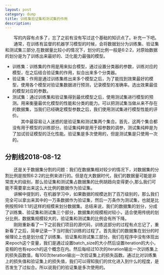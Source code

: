 ```yaml
---
layout: post
category: dump
title: 训练集验证集和测试集的作用
description: 
---
```


　　写的内容有点多了，忘了之前有没有写过这个基础的知识点了。补充一下吧。<br>
　　通常，在训练有监督的机器学习模型的时候，会将数据划分为训练集、验证集和测试集三部分,在数据量比较小的情况下，划分的比例一般是6:2:2，对原始数据的划分是为了训练出来最好的、泛化能力最强的模型。
- 训练集：训练集的作用是用来拟合模型，通过设置分类器的参数，训练对应的模型，在之后结合验证集的作用，拟合出来多个分类器。
- 验证集：作用是通过训练集练出来多个模型之后，为了能找到效果最好的模型，使用各个模型对验证集数据进行预测，记录模型的准确率。选出效果最佳的模型对应的参数。
- 测试集：通过训练集和验证集得到最优模型之后，使用测试集进行模型的预测。用来衡量最优化模型的性能和分类的能力。可以把测试集当做从来不存在的数据集，当我们已经确定模型参数之后，我们使用测试集进行模型性能的评价。<br>
　　其中最容易让人迷惑的是验证集和测试集两个集合。首先，这两个集合都没有用于模型的训练部分。验证集纯粹是用于超参数的调参，测试集纯粹是为了加试验证模型的泛化性能。验证集是多次使用的，但是测试集是只使用一次的。

## 分割线2018-08-12
　　还是关于数据集分割的问题：我们在数据集相对较少的情况下，对数据集的分割比例是按照6:2:2的比例来进行的。但是在大数据时代，我们的数据量可能是非常庞大的级别，那么验证集和测试集占数据集的比例胡趋向变得更小,那么我们可能不需要拿出来这么大比例的数据作为验证集。<br>
　　讲解中提到的，在机器学习中，如果数据的规模达到了百万级别的，那么我们完全可以拿出来其中的一万条数据作为验证集，然后一万条作为测试集，也就是比例按照98:1:1的这样的规模来划分数据集。总结来说，我们的数据集的划分，分成了训练集、验证集和测试集三个部分，数据集的规模相对较小，适合使用传统的划分比例，数据集规模较大的，验证集和测试集的比例会有所下降。<br>
　　刚刚重新看了一下之前我们项目的源代码，训练这部分的过程有点忘记了，重新看了之后，简单记录一下当时我们训练的过程了。首先我们的数据集在划分的时候理论上也是划分成了训练集、验证集和测试集三部分。我们在程序中没有体现出来epoch这个变量，我们是通过设置batch_size的大小然后设置iteration的大小，变相的也有epoch的这个概念在内。然后每经过10次的iteration输出一次训练集上的损失函数值，每100次iteration输出一次验证集上的损失函数。通过比对训练集上的损失值和验证集上的损失值，我们可以得知我们的优化进入到什么的程度，是否发生了过拟合。所以说我们的验证集是多次使用的。